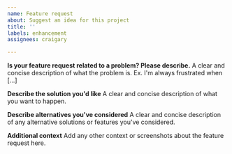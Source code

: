 ```yaml
---
name: Feature request
about: Suggest an idea for this project
title: ''
labels: enhancement
assignees: craigary

---
```


<!-- 中文用户请注意：请仔细阅读以下模版，如果不遵循模版，issue 将会被直接关闭。 -->
<!--
  !!! IMPORTANT !!!
  Please do not ignore this template. If you do, your issue will be closed immediately.
-->

**Is your feature request related to a problem? Please describe.**
A clear and concise description of what the problem is. Ex. I'm always frustrated when [...]

**Describe the solution you'd like**
A clear and concise description of what you want to happen.

**Describe alternatives you've considered**
A clear and concise description of any alternative solutions or features you've considered.

**Additional context**
Add any other context or screenshots about the feature request here.
